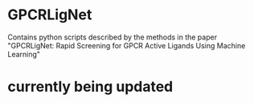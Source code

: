 # GPCRLigNet

Contains python scripts described by the methods in the paper "GPCRLigNet: Rapid Screening for GPCR Active Ligands Using Machine Learning"

# currently being updated
